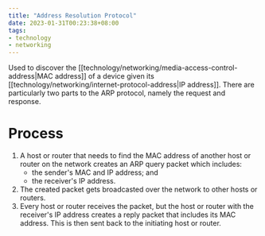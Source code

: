 ```yaml
---
title: "Address Resolution Protocol"
date: 2023-01-31T00:23:38+08:00
tags:
- technology
- networking
---
```


Used to discover the [[technology/networking/media-access-control-address|MAC address]] of a device given its [[technology/networking/internet-protocol-address|IP address]]. There are particularly two parts to the ARP protocol, namely the request and response.

# Process

1. A host or router that needs to find the MAC address of another host or router on the network creates an ARP query packet which includes:
	- the sender's MAC and IP address; and
	- the receiver's IP address.
2. The created packet gets broadcasted over the network to other hosts or routers.
3. Every host or router receives the packet, but the host or router with the receiver's IP address creates a reply packet that includes its MAC address. This is then sent back to the initiating host or router.
